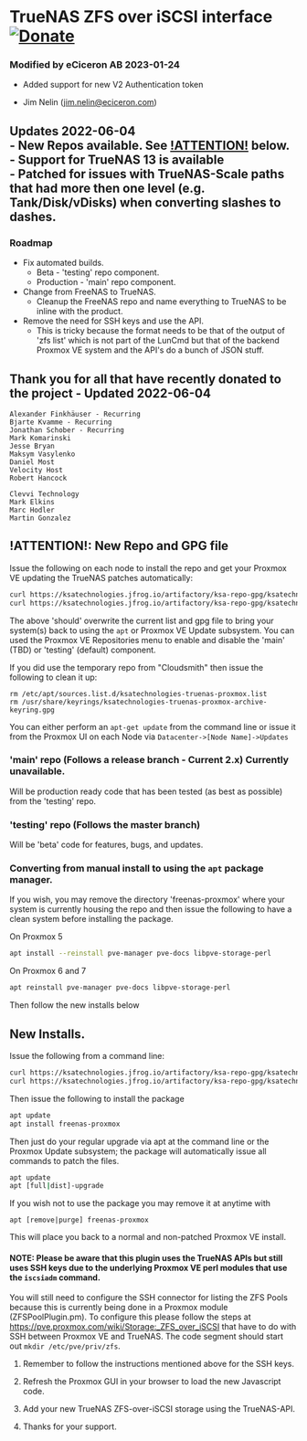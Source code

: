 # TrueNAS ZFS over iSCSI interface  [![Donate](https://www.paypalobjects.com/en_US/i/btn/btn_donateCC_LG.gif)](https://www.paypal.com/cgi-bin/webscr?cmd=_s-xclick&hosted_button_id=TCLNEMBUYQUXN&source=url)

### Modified by eCiceron AB 2023-01-24 
* Added support for new V2 Authentication token
- Jim Nelin (jim.nelin@eciceron.com) 

## Updates 2022-06-04<br/>  - New Repos available. See [!ATTENTION!](#NewRepo) below.<br/>  - Support for TrueNAS 13 is available<br/>  - Patched for issues with TrueNAS-Scale paths that had more then one level (e.g. Tank/Disk/vDisks) when converting slashes to dashes.
### Roadmap
* Fix automated builds.
  * Beta - 'testing' repo component.
  * Production - 'main' repo component.
* Change from FreeNAS to TrueNAS.
  * Cleanup the FreeNAS repo and name everything to TrueNAS to be inline with the product.
* Remove the need for SSH keys and use the API.
  * This is tricky because the format needs to be that of the output of 'zfs list' which is not part of the LunCmd but that of the backend Proxmox VE system and the API's do a bunch of JSON stuff.

## Thank you for all that have recently donated to the project - Updated 2022-06-04
    Alexander Finkhäuser - Recurring
    Bjarte Kvamme - Recurring
    Jonathan Schober - Recurring
    Mark Komarinski
    Jesse Bryan
    Maksym Vasylenko
    Daniel Most
    Velocity Host
    Robert Hancock
    
    Clevvi Technology
    Mark Elkins
    Marc Hodler
    Martin Gonzalez

## <a name="NewRepo"></a>!ATTENTION!: New Repo and GPG file
Issue the following on each node to install the repo and get your Proxmox VE updating the TrueNAS patches automatically:
```bash
curl https://ksatechnologies.jfrog.io/artifactory/ksa-repo-gpg/ksatechnologies-release.gpg -o /etc/apt/trusted.gpg.d/ksatechnologies-release.gpg
curl https://ksatechnologies.jfrog.io/artifactory/ksa-repo-gpg/ksatechnologies-repo.list -o /etc/apt/sources.list.d/ksatechnologies-repo.list
```
The above 'should' overwrite the current list and gpg file to bring your system(s) back to using the ```apt``` or Proxmox VE Update subsystem.
You can used the Proxmox VE Repositories menu to enable and disable the 'main' (TBD) or 'testing' (default) component.

If you did use the temporary repo from "Cloudsmith" then issue the following to clean it up:
```
rm /etc/apt/sources.list.d/ksatechnologies-truenas-proxmox.list
rm /usr/share/keyrings/ksatechnologies-truenas-proxmox-archive-keyring.gpg
```

You can either perform an ```apt-get update``` from the command line or issue it from the Proxmox UI on each Node via ```Datacenter->[Node Name]->Updates```

### 'main' repo (Follows a release branch - Current 2.x) Currently unavailable.
Will be production ready code that has been tested (as best as possible) from the 'testing' repo.

### 'testing' repo (Follows the master branch)
Will be 'beta' code for features, bugs, and updates.


### Converting from manual install to using the ```apt``` package manager.

If you wish, you may remove the directory 'freenas-proxmox' where your system is currently
housing the repo and then issue the following to have a clean system before installing the
package.

On Proxmox 5
```bash
apt install --reinstall pve-manager pve-docs libpve-storage-perl
```

On Proxmox 6 and 7
```bash
apt reinstall pve-manager pve-docs libpve-storage-perl
```
Then follow the new installs below

## New Installs.
Issue the following from a command line:
```bash
curl https://ksatechnologies.jfrog.io/artifactory/ksa-repo-gpg/ksatechnologies-release.gpg -o /etc/apt/trusted.gpg.d/ksatechnologies-release.gpg
curl https://ksatechnologies.jfrog.io/artifactory/ksa-repo-gpg/ksatechnologies-repo.list -o /etc/apt/sources.list.d/ksatechnologies-repo.list
```

Then issue the following to install the package
```bash
apt update
apt install freenas-proxmox
```

Then just do your regular upgrade via apt at the command line or the Proxmox Update subsystem; the package will automatically issue all commands to patch the files.
```bash
apt update
apt [full|dist]-upgrade
```

If you wish not to use the package you may remove it at anytime with
```
apt [remove|purge] freenas-proxmox
```
This will place you back to a normal and non-patched Proxmox VE install.

#### NOTE: Please be aware that this plugin uses the TrueNAS APIs but still uses SSH keys due to the underlying Proxmox VE perl modules that use the ```iscsiadm``` command.

You will still need to configure the SSH connector for listing the ZFS Pools because this is currently being done in a Proxmox module (ZFSPoolPlugin.pm). To configure this please follow the steps at https://pve.proxmox.com/wiki/Storage:_ZFS_over_iSCSI that have to do with SSH between Proxmox VE and TrueNAS. The code segment should start out `mkdir /etc/pve/priv/zfs`.

1. Remember to follow the instructions mentioned above for the SSH keys.

2. Refresh the Proxmox GUI in your browser to load the new Javascript code.

3. Add your new TrueNAS ZFS-over-iSCSI storage using the TrueNAS-API.

4. Thanks for your support.
